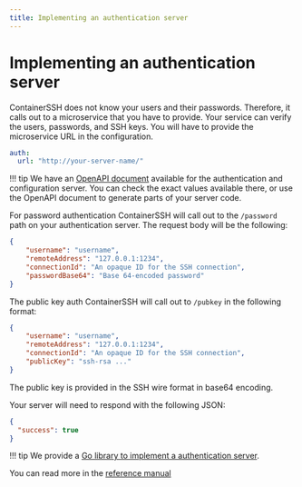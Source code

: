 ```yaml
---
title: Implementing an authentication server
---
```


<h1>Implementing an authentication server</h1>

ContainerSSH does not know your users and their passwords. Therefore, it calls out to a microservice that you have to provide. Your service can verify the users, passwords, and SSH keys. You will have to provide the microservice URL in the configuration.

```yaml
auth:
  url: "http://your-server-name/"
```

!!! tip
    We have an [OpenAPI document](/reference/api/authconfig) available for the authentication and configuration server. You can check the exact values available there, or use the OpenAPI document to generate parts of your server code.

For password authentication ContainerSSH will call out to the `/password` path on your authentication server. The request body will be the following:

```json
{
    "username": "username",
    "remoteAddress": "127.0.0.1:1234",
    "connectionId": "An opaque ID for the SSH connection",
    "passwordBase64": "Base 64-encoded password"
}
```

The public key auth ContainerSSH will call out to `/pubkey` in the following format:

```json
{
    "username": "username",
    "remoteAddress": "127.0.0.1:1234",
    "connectionId": "An opaque ID for the SSH connection",
    "publicKey": "ssh-rsa ..."
}
```

The public key is provided in the SSH wire format in base64 encoding.

Your server will need to respond with the following JSON:

```json
{
  "success": true
}
```

!!! tip
    We provide a [Go library to implement a authentication server](https://github.com/containerssh/auth).

You can read more in the [reference manual](/reference/auth.md)
